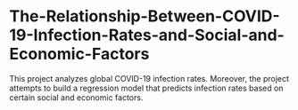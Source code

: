 # The-Relationship-Between-COVID-19-Infection-Rates-and-Social-and-Economic-Factors
This project analyzes global COVID-19 infection rates. Moreover, the project attempts to build a regression model that predicts infection rates based on certain social and economic factors.
